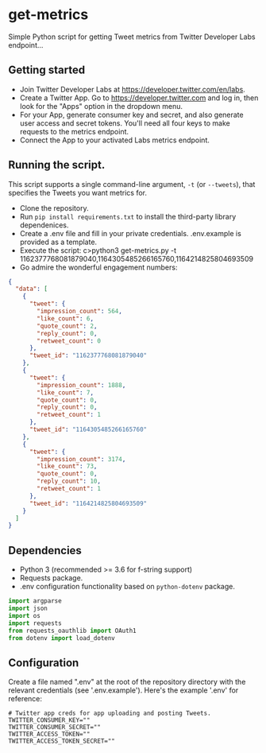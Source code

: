 # get-metrics
Simple Python script for getting Tweet metrics from Twitter Developer Labs endpoint...


## Getting started

* Join Twitter Developer Labs at https://developer.twitter.com/en/labs.
* Create a Twitter App. Go to https://developer.twitter.com and log in, then look for the "Apps" option in the dropdown menu.
* For your App, generate consumer key and secret, and also generate user access and secret tokens. You'll need all four keys to make requests to the metrics endpoint. 
* Connect the App to your activated Labs metrics endpoint. 

## Running the script.
This script supports a single command-line argument, ```-t``` (or ```--tweets```), that specifies the Tweets you want metrics for. 

+ Clone the repository. 
+ Run `pip install requirements.txt` to install the third-party library dependenices.
+ Create a .env file and fill in your private credentials. .env.example is provided as a template.
+ Execute the script: c>python3 get-metrics.py -t 1162377768081879040,1164305485266165760,1164214825804693509
+ Go admire the wonderful engagement numbers:

```json
{
  "data": [
    {
      "tweet": {
        "impression_count": 564,
        "like_count": 6,
        "quote_count": 2,
        "reply_count": 0,
        "retweet_count": 0
      },
      "tweet_id": "1162377768081879040"
    },
    {
      "tweet": {
        "impression_count": 1888,
        "like_count": 7,
        "quote_count": 0,
        "reply_count": 0,
        "retweet_count": 1
      },
      "tweet_id": "1164305485266165760"
    },
    {
      "tweet": {
        "impression_count": 3174,
        "like_count": 73,
        "quote_count": 0,
        "reply_count": 10,
        "retweet_count": 1
      },
      "tweet_id": "1164214825804693509"
    }
  ]
}
```


## Dependencies
- Python 3 (recommended >= 3.6 for f-string support)
- Requests package. 
- .env configuration functionality based on `python-dotenv` package.
    

```python
import argparse
import json
import os
import requests
from requests_oauthlib import OAuth1
from dotenv import load_dotenv
```
  
  
## Configuration
Create a file named ".env" at the root of the repository directory with the relevant credentials (see '.env.example'). Here's the example '.env' for reference:

```
# Twitter app creds for app uploading and posting Tweets. 
TWITTER_CONSUMER_KEY=""
TWITTER_CONSUMER_SECRET=""
TWITTER_ACCESS_TOKEN=""
TWITTER_ACCESS_TOKEN_SECRET=""

```
